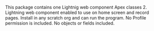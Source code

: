 This package contains one Lightnig web component
Apex classes 2.
Lightning web component enabled to use on home screen and record pages.
Install in any scratch org and can run the program.
No Profile permission is included.
No objects or fields included.
